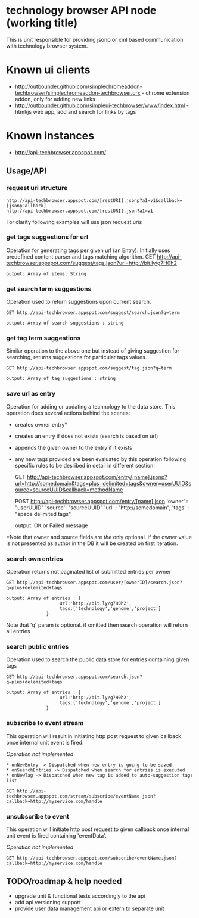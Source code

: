 # technology browser API node (working title) #
This is unit responsible for providing jsonp or xml based communication with technology browser system.

# Known ui clients #
* http://outbounder.github.com/simplechromeaddon-techbrowser/simplechromeaddon-techbrowser.crx - chrome extension addon, only for adding new links
* http://outbounder.github.com/simpleui-techbrowser/www/index.html - html/js web app, add and search for links by tags

# Known instances #
* http://api-techbrowser.appspot.com/

## Usage/API ##

### request uri structure ####
    http://api-techbrowser.appspot.com/[restURI].jsonp?a1=v1&callback=[jsonpCallback]
    http://api-techbrowser.appspot.com/[restURI].json?a1=v1
  
For clarity following examples will use json request uris

### get tags suggestions for url ###
Operation for generating tags per given url (an Entry). Initially uses predefined content parser and tags matching algorithm.
    GET http://api-techbrowser.appspot.com/suggest/tags.json?url=http://bit.ly/g7H0h2
  
    output: Array of items: String
    
### get search term suggestions ###
Operation used to return suggestions upon current search.

    GET http://api-techbrowser.appspot.com/suggest/search.json?q=term

    output: Array of search suggestions : string

### get tag term suggestions ###
Similar operation to the above one but instead of giving suggestion for searching, returns suggestions for particular tags values.

    GET http://api-techbrowser.appspot.com/suggest/tag.json?q=term
  
    output: Array of tag suggestions : string

### save url as entry ###
Operation for adding or updating a technology to the data store. This operation does several actions behind the scenes:
  * creates owner entry*
  * creates an entry if does not exists (search is based on url)   
  * appends the given owner to the entry if it exists
  * any new tags provided are been evaluated by this operation following specific rules to be desribed in detail in different section.
    
    GET http://api-techbrowser.appspot.com/entry/[name].jsonp?url=http://somedomain&tags=plus+delimited+tags&owner=userUUID&source=sourceUUID&callback=methodName
  
    POST http://api-techbrowser.appspot.com/entry/[name].json
      'owner' : "userUUID"
      'source': "sourceUUID"
      'url' : "http://somedomain",
      'tags' : "space delimited tags",

    output: OK or Failed message

*Note that owner and source fields are _the_ only optional. If the owner value is not presented as author in the DB it will be created on first iteration.

### search own entries ###
Operation returns not paginated list of submitted entries per owner 

    GET http://api-techbrowser.appspot.com/user/[ownerID]/search.json?q=plus+delemited+tags

    output: Array of entries : {
                        url:'http://bit.ly/g7H0h2',
                        tags:['technology','genome','project']
                   }
                   
Note that 'q' param is optional. if omitted then search operation will return all entries

### search public entries ###
Operation used to search the public data store for entries containing given tags

    GET http://api-techbrowser.appspot.com/search.json?q=plus+delemited+tags

    output: Array of entries : {
                        url:'http://bit.ly/g7H0h2',
                        tags:['technology','genome','project']
                   }

### subscribe to event stream ###
This operation will result in initiating http post request to given callback once internal unit event is fired.

*Operation not implemented*

    * onNewEntry -> Dispatched when new entry is going to be saved
    * onSearchEntries -> Dispatched when search for entries is executed
    * onNewTag -> Dispatched when new tag is added to auto-suggestion tags list
 
    GET http://api-techbrowser.appspot.com/stream/subscribe/eventName.json?callback=http://myservice.com/handle

### unsubscribe to event ###
This operation will initiate http post request to given callback once internal unit event is fired containing 'eventData'.

*Operation not implemented* 
 
    GET http://api-techbrowser.appspot.com/subscribe/eventName.json?callback=http://myservice.com/handle

## TODO/roadmap & help needed ##
  * upgrade unit & functional tests accordingly to the api
  * add api versioning support
  * provide user data management api or extern to separate unit
